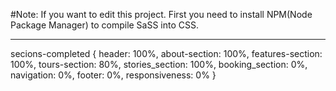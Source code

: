 #Note:
If you want to edit this project. First you need to install NPM(Node Package Manager) to compile SaSS into CSS.
- - - - - - - - 
secions-completed {
header: 100%,
about-section: 100%,
features-section: 100%,
tours-section: 80%,
stories_section: 100%,
booking_section: 0%,
navigation: 0%,
footer: 0%,
responsiveness: 0%
}
